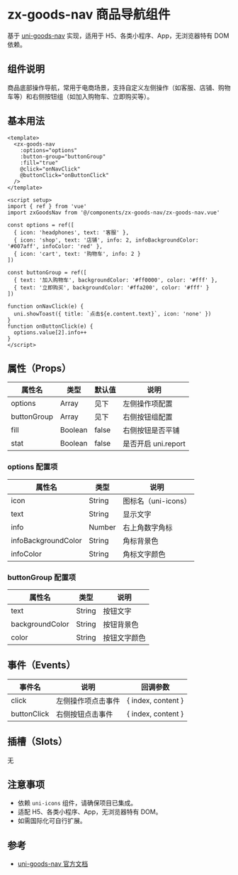 # zx-goods-nav 商品导航组件

基于 [uni-goods-nav](https://uniapp.dcloud.net.cn/component/uniui/uni-goods-nav.html) 实现，适用于 H5、各类小程序、App，无浏览器特有 DOM 依赖。

## 组件说明

商品底部操作导航，常用于电商场景，支持自定义左侧操作（如客服、店铺、购物车等）和右侧按钮组（如加入购物车、立即购买等）。

## 基本用法

```vue
<template>
  <zx-goods-nav
    :options="options"
    :button-group="buttonGroup"
    :fill="true"
    @click="onNavClick"
    @buttonClick="onButtonClick"
  />
</template>

<script setup>
import { ref } from 'vue'
import zxGoodsNav from '@/components/zx-goods-nav/zx-goods-nav.vue'

const options = ref([
  { icon: 'headphones', text: '客服' },
  { icon: 'shop', text: '店铺', info: 2, infoBackgroundColor: '#007aff', infoColor: 'red' },
  { icon: 'cart', text: '购物车', info: 2 }
])

const buttonGroup = ref([
  { text: '加入购物车', backgroundColor: '#ff0000', color: '#fff' },
  { text: '立即购买', backgroundColor: '#ffa200', color: '#fff' }
])

function onNavClick(e) {
  uni.showToast({ title: `点击${e.content.text}`, icon: 'none' })
}
function onButtonClick(e) {
  options.value[2].info++
}
</script>
```

## 属性（Props）

| 属性名        | 类型    | 默认值 | 说明                 |
| ------------- | ------- | ------ | -------------------- |
| options       | Array   | 见下   | 左侧操作项配置       |
| buttonGroup   | Array   | 见下   | 右侧按钮组配置       |
| fill          | Boolean | false  | 右侧按钮是否平铺      |
| stat          | Boolean | false  | 是否开启 uni.report  |

### options 配置项

| 属性名               | 类型    | 说明               |
| -------------------- | ------- | ------------------ |
| icon                 | String  | 图标名（uni-icons）|
| text                 | String  | 显示文字           |
| info                 | Number  | 右上角数字角标      |
| infoBackgroundColor  | String  | 角标背景色         |
| infoColor            | String  | 角标文字颜色       |

### buttonGroup 配置项

| 属性名         | 类型   | 说明         |
| -------------- | ------ | ------------ |
| text           | String | 按钮文字     |
| backgroundColor| String | 按钮背景色   |
| color          | String | 按钮文字颜色 |

## 事件（Events）

| 事件名         | 说明               | 回调参数                  |
| -------------- | ------------------ | ------------------------- |
| click          | 左侧操作项点击事件 | { index, content }        |
| buttonClick    | 右侧按钮点击事件   | { index, content }        |

## 插槽（Slots）

无

## 注意事项
- 依赖 `uni-icons` 组件，请确保项目已集成。
- 适配 H5、各类小程序、App，无浏览器特有 DOM。
- 如需国际化可自行扩展。

## 参考
- [uni-goods-nav 官方文档](https://uniapp.dcloud.net.cn/component/uniui/uni-goods-nav.html)
